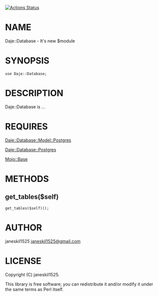 [![Actions Status](https://github.com/janeskil1525/Daje-Database/actions/workflows/test.yml/badge.svg)](https://github.com/janeskil1525/Daje-Database/actions)
# NAME

Daje::Database - It's new $module

# SYNOPSIS

    use Daje::Database;

# DESCRIPTION

Daje::Database is ...

# REQUIRES

[Daje::Database::Model::Postgres](https://metacpan.org/pod/Daje%3A%3ADatabase%3A%3AModel%3A%3APostgres) 

[Daje::Database::Postgres](https://metacpan.org/pod/Daje%3A%3ADatabase%3A%3APostgres) 

[Mojo::Base](https://metacpan.org/pod/Mojo%3A%3ABase) 

# METHODS

## get\_tables($self)

    get_tables($self)();

# AUTHOR

janeskil1525 <janeskil1525@gmail.com>

# LICENSE

Copyright (C) janeskil1525.

This library is free software; you can redistribute it and/or modify
it under the same terms as Perl itself.
